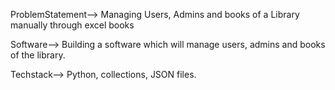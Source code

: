 ProblemStatement--> Managing Users, Admins and books of a Library manually through excel books

Software--> Building a software which will manage users, admins and books of the library.

Techstack--> Python, collections, JSON files.